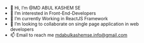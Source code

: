 - 👋 Hi, I’m @MD ABUL KASHEM SE
- 👀 I’m interested in Front-End-Developers
- 🌱 I’m currently Working in ReactJS Framework
- 💞️ I’m looking to collaborate on single page application in web developers
- 📫 Email to reach me mdabulkashemse.info@gmail.com

<!---
MDABULKASHEMSE/MDABULKASHEMSE is a ✨ special ✨ repository because its `README.md` (this file) appears on your GitHub profile.
You can click the Preview link to take a look at your changes.
--->
